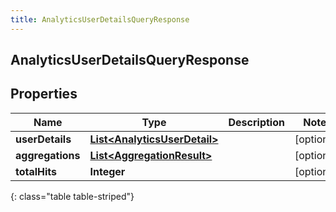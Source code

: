 ```yaml
---
title: AnalyticsUserDetailsQueryResponse
---
```


## AnalyticsUserDetailsQueryResponse

## Properties

| Name             | Type                                                                               | Description | Notes      |
| ---------------- | ---------------------------------------------------------------------------------- | ----------- | ---------- |
| **userDetails**  | <!----><!---->[**List&lt;AnalyticsUserDetail&gt;**](AnalyticsUserDetail.md)<!----> |             | [optional] |
| **aggregations** | <!----><!---->[**List&lt;AggregationResult&gt;**](AggregationResult.md)<!---->     |             | [optional] |
| **totalHits**    | <!----><!---->**Integer**<!---->                                                   |             | [optional] |

{: class="table table-striped"}
